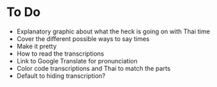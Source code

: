 # To Do

- Explanatory graphic about what the heck is going on with Thai time
- Cover the different possible ways to say times
- Make it pretty
- How to read the transcriptions
- Link to Google Translate for pronunciation
- Color code transcriptions and Thai to match the parts
- Default to hiding transcription?
